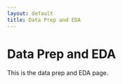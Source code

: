 ```yaml
---
layout: default
title: Data Prep and EDA
---
```


# Data Prep and EDA
This is the data prep and EDA page.
